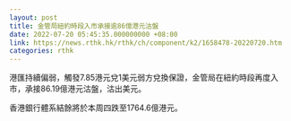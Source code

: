 ```yaml
---
layout: post
title: 金管局紐約時段入市承接逾86億港元沽盤
date: 2022-07-20 05:45:35.000000000 +08:00
link: https://news.rthk.hk/rthk/ch/component/k2/1658478-20220720.htm
categories: rthk
---
```


港匯持續偏弱，觸發7.85港元兌1美元弱方兌換保證，金管局在紐約時段再度入市，承接86.19億港元沽盤，沽出美元。

香港銀行體系結餘將於本周四跌至1764.6億港元。
